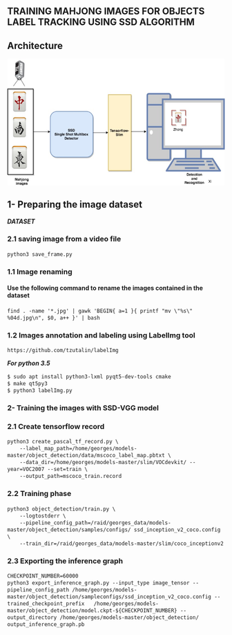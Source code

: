 ## TRAINING MAHJONG IMAGES FOR OBJECTS LABEL TRACKING USING SSD ALGORITHM 

## Architecture

![](Diagram.jpg)
 
## 1- Preparing the image dataset

***DATASET***


### 2.1 saving image from a video file
```
python3 save_frame.py
```
### 1.1 Image renaming

#### Use the following command to rename the images contained in the dataset

```
find . -name '*.jpg' | gawk 'BEGIN{ a=1 }{ printf "mv \"%s\" %04d.jpg\n", $0, a++ }' | bash

```
### 1.2  Images annotation and labeling   using LabelImg tool

	https://github.com/tzutalin/labelImg

***For python 3.5***

```
$ sudo apt install python3-lxml pyqt5-dev-tools cmake
$ make qt5py3
$ python3 labelImg.py
```
### 2- Training the images with SSD-VGG model
### 2.1 Create tensorflow record
```
python3 create_pascal_tf_record.py \
    --label_map_path=/home/georges/models-master/object_detection/data/mscoco_label_map.pbtxt \
    --data_dir=/home/georges/models-master/slim/VOCdevkit/ --year=VOC2007 --set=train \
    --output_path=mscoco_train.record
```
### 2.2 Training phase
```
python3 object_detection/train.py \
    --logtostderr \
    --pipeline_config_path=/raid/georges_data/models-master/object_detection/samples/configs/ ssd_inception_v2_coco.config \
    --train_dir=/raid/georges_data/models-master/slim/coco_inceptionv2
```
### 2.3 Exporting the inference graph 
```
CHECKPOINT_NUMBER=60000
python3 export_inference_graph.py --input_type image_tensor --pipeline_config_path /home/georges/models-master/object_detection/sampleconfigs/ssd_inception_v2_coco.config --trained_checkpoint_prefix   /home/georges/models-master/object_detection/model.ckpt-${CHECKPOINT_NUMBER} --output_directory /home/georges/models-master/object_detection/ output_inference_graph.pb
```